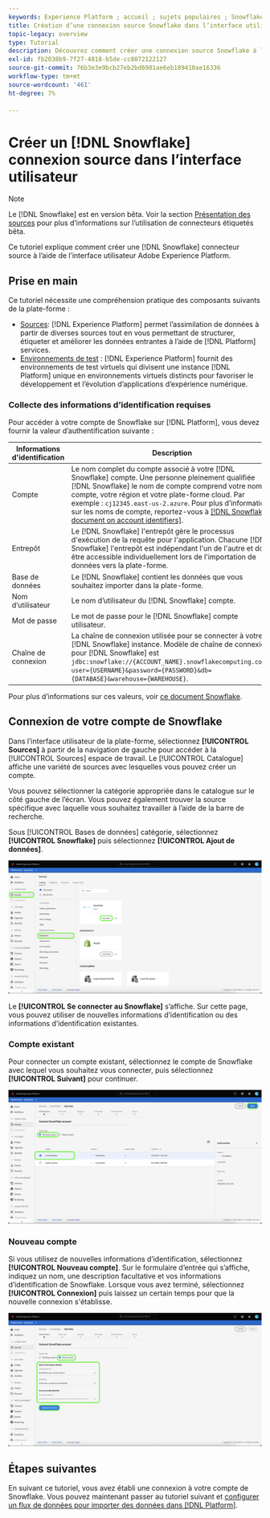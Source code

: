 ```yaml
---
keywords: Experience Platform ; accueil ; sujets populaires ; Snowflake
title: Création d’une connexion source Snowflake dans l’interface utilisateur
topic-legacy: overview
type: Tutorial
description: Découvrez comment créer une connexion source Snowflake à l’aide de l’interface utilisateur Adobe Experience Platform.
exl-id: fb2038b9-7f27-4818-b5de-cc8072122127
source-git-commit: 76b3e3e9bcb27eb2bd6981ae6eb109410ae16336
workflow-type: tm+mt
source-wordcount: '461'
ht-degree: 7%

---
```


# Créer un [!DNL Snowflake] connexion source dans l’interface utilisateur

>[!NOTE]
>
> Le [!DNL Snowflake] est en version bêta. Voir la section [Présentation des sources](../../../../home.md#terms-and-conditions) pour plus d’informations sur l’utilisation de connecteurs étiquetés bêta.

Ce tutoriel explique comment créer une [!DNL Snowflake] connecteur source à l’aide de l’interface utilisateur Adobe Experience Platform.

## Prise en main

Ce tutoriel nécessite une compréhension pratique des composants suivants de la plate-forme :

* [Sources](../../../../home.md): [!DNL Experience Platform] permet l’assimilation de données à partir de diverses sources tout en vous permettant de structurer, étiqueter et améliorer les données entrantes à l’aide de [!DNL Platform] services.
* [Environnements de test](../../../../../sandboxes/home.md) : [!DNL Experience Platform] fournit des environnements de test virtuels qui divisent une instance [!DNL Platform] unique en environnements virtuels distincts pour favoriser le développement et l’évolution d’applications d’expérience numérique.

### Collecte des informations d’identification requises

Pour accéder à votre compte de Snowflake sur [!DNL Platform], vous devez fournir la valeur d’authentification suivante :

| Informations d&#39;identification | Description |
| ---------- | ----------- |
| Compte | Le nom complet du compte associé à votre [!DNL Snowflake] compte. Une personne pleinement qualifiée [!DNL Snowflake] le nom de compte comprend votre nom de compte, votre région et votre plate-forme cloud. Par exemple : `cj12345.east-us-2.azure`. Pour plus d’informations sur les noms de compte, reportez-vous à [[!DNL Snowflake document on account identifiers]](https://docs.snowflake.com/en/user-guide/admin-account-identifier.html). |
| Entrepôt | Le [!DNL Snowflake] l&#39;entrepôt gère le processus d&#39;exécution de la requête pour l&#39;application. Chacune [!DNL Snowflake] l&#39;entrepôt est indépendant l&#39;un de l&#39;autre et doit être accessible individuellement lors de l&#39;importation de données vers la plate-forme. |
| Base de données | Le [!DNL Snowflake] contient les données que vous souhaitez importer dans la plate-forme. |
| Nom d’utilisateur | Le nom d’utilisateur du [!DNL Snowflake] compte. |
| Mot de passe | Le mot de passe pour le [!DNL Snowflake] compte utilisateur. |
| Chaîne de connexion | La chaîne de connexion utilisée pour se connecter à votre [!DNL Snowflake] instance. Modèle de chaîne de connexion pour [!DNL Snowflake] est `jdbc:snowflake://{ACCOUNT_NAME}.snowflakecomputing.com/?user={USERNAME}&password={PASSWORD}&db={DATABASE}&warehouse={WAREHOUSE}`. |

Pour plus d’informations sur ces valeurs, voir [ce document Snowflake](https://docs.snowflake.com/en/user-guide/oauth-custom.html).

## Connexion de votre compte de Snowflake

Dans l’interface utilisateur de la plate-forme, sélectionnez **[!UICONTROL Sources]** à partir de la navigation de gauche pour accéder à la [!UICONTROL Sources] espace de travail. Le [!UICONTROL Catalogue] affiche une variété de sources avec lesquelles vous pouvez créer un compte.

Vous pouvez sélectionner la catégorie appropriée dans le catalogue sur le côté gauche de l’écran. Vous pouvez également trouver la source spécifique avec laquelle vous souhaitez travailler à l’aide de la barre de recherche.

Sous [!UICONTROL Bases de données] catégorie, sélectionnez **[!UICONTROL Snowflake]** puis sélectionnez **[!UICONTROL Ajout de données]**.

![](../../../../images/tutorials/create/snowflake/catalog.png)

Le **[!UICONTROL Se connecter au Snowflake]** s’affiche. Sur cette page, vous pouvez utiliser de nouvelles informations d’identification ou des informations d’identification existantes.

### Compte existant

Pour connecter un compte existant, sélectionnez le compte de Snowflake avec lequel vous souhaitez vous connecter, puis sélectionnez **[!UICONTROL Suivant]** pour continuer.

![](../../../../images/tutorials/create/snowflake/existing.png)

### Nouveau compte

Si vous utilisez de nouvelles informations d’identification, sélectionnez **[!UICONTROL Nouveau compte]**. Sur le formulaire d’entrée qui s’affiche, indiquez un nom, une description facultative et vos informations d’identification de Snowflake. Lorsque vous avez terminé, sélectionnez **[!UICONTROL Connexion]** puis laissez un certain temps pour que la nouvelle connexion s&#39;établisse.

![](../../../../images/tutorials/create/snowflake/new.png)

## Étapes suivantes

En suivant ce tutoriel, vous avez établi une connexion à votre compte de Snowflake. Vous pouvez maintenant passer au tutoriel suivant et [configurer un flux de données pour importer des données dans [!DNL Platform]](../../dataflow/databases.md).
